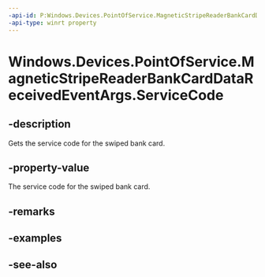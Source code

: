 ```yaml
---
-api-id: P:Windows.Devices.PointOfService.MagneticStripeReaderBankCardDataReceivedEventArgs.ServiceCode
-api-type: winrt property
---
```


<!-- Property syntax
public string ServiceCode { get; }
-->

# Windows.Devices.PointOfService.MagneticStripeReaderBankCardDataReceivedEventArgs.ServiceCode

## -description
Gets the service code for the swiped bank card.

## -property-value
The service code for the swiped bank card.

## -remarks

## -examples

## -see-also
